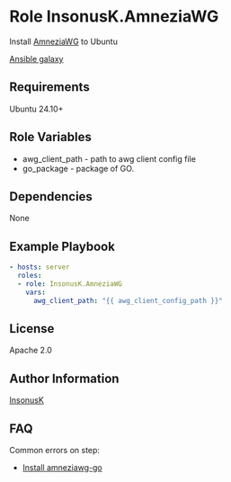 Role InsonusK.AmneziaWG
=========

Install [AmneziaWG](https://amnezia.org/) to Ubuntu

[Ansible galaxy](https://galaxy.ansible.com/ui/standalone/roles/InsonusK/AmneziaWG/install/)

Requirements
------------

Ubuntu 24.10+

Role Variables
--------------

- awg_client_path - path to awg client config file
- go_package - package of GO.

Dependencies
------------

None

Example Playbook
----------------

```yaml
- hosts: server
  roles:
  - role: InsonusK.AmneziaWG
    vars:
      awg_client_path: "{{ awg_client_config_path }}"
```

License
-------

Apache 2.0

Author Information
------------------

[InsonusK](https://github.com/InsonusK)

FAQ
------------------

Common errors on step:
- [Install amneziawg-go](./docs/errors/Install%20amneziawg-go.md)
